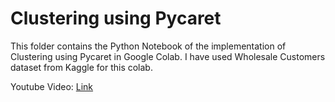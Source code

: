 # Clustering using Pycaret

This folder contains the Python Notebook of the implementation of Clustering using Pycaret in Google Colab.
I have used Wholesale Customers dataset from Kaggle for this colab.

Youtube Video: [Link](https://youtu.be/8a-Qay-lHEE?feature=shared)

